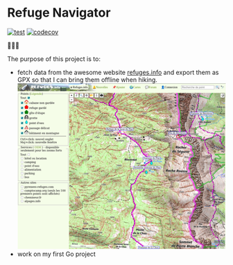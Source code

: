 # Refuge Navigator

[![test](https://github.com/anth2o/refugenavigator/actions/workflows/test.yml/badge.svg)](https://github.com/anth2o/refugenavigator/actions/workflows/test.yml)
[![codecov](https://codecov.io/gh/anth2o/refugenavigator/branch/main/graph/badge.svg?token=J6KEKKL5ZE)](https://codecov.io/gh/anth2o/refugenavigator)

🚧🚧🚧

The purpose of this project is to:
- fetch data from the awesome website [refuges.info](https://www.refuges.info/) and export them as GPX so that I can bring them offline when hiking.
![refuges.info](images/refuges.info.png)
- work on my first Go project
